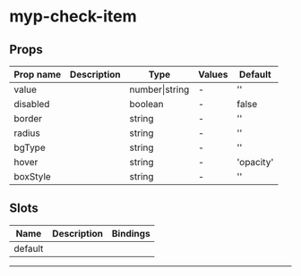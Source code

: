 # myp-check-item

## Props

| Prop name | Description | Type           | Values | Default   |
| --------- | ----------- | -------------- | ------ | --------- |
| value     |             | number\|string | -      | ''        |
| disabled  |             | boolean        | -      | false     |
| border    |             | string         | -      | ''        |
| radius    |             | string         | -      | ''        |
| bgType    |             | string         | -      | ''        |
| hover     |             | string         | -      | 'opacity' |
| boxStyle  |             | string         | -      | ''        |

## Slots

| Name    | Description | Bindings |
| ------- | ----------- | -------- |
| default |             |          |

---
